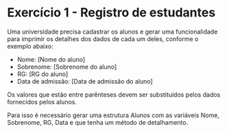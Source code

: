 # Exercício 1 - Registro de estudantes

Uma universidade precisa cadastrar os alunos e gerar uma funcionalidade para
imprimir os detalhes dos dados de cada um deles, conforme o exemplo abaixo:

- Nome: [Nome do aluno]
- Sobrenome: [Sobrenome do aluno]
- RG: [RG do aluno]
- Data de admissão: [Data de admissão do aluno]

Os valores que estão entre parênteses devem ser substituídos pelos dados
fornecidos pelos alunos.

Para isso é necessário gerar uma estrutura Alunos com as variáveis Nome,
Sobrenome, RG, Data e que tenha um método de detalhamento.